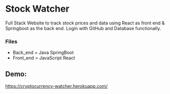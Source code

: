 # Stock Watcher
Full Stack Website to track stock prices and data using React as front end &amp; Springboot as the back end. Login with GitHub and Database functionally.

### Files

* Back_end = Java SpringBoot
* Front_end = JavaScript React

## Demo:
https://cryptocurrency-watcher.herokuapp.com/
